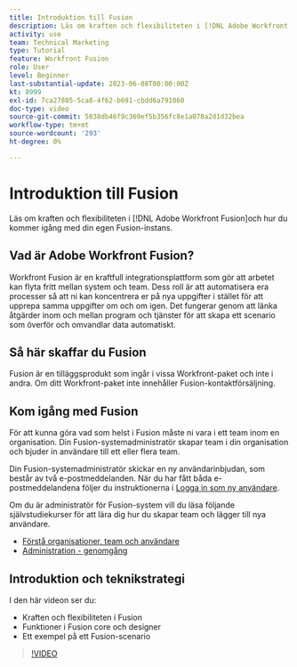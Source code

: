```yaml
---
title: Introduktion till Fusion
description: Läs om kraften och flexibiliteten i [!DNL Adobe Workfront Fusion]och hur du kommer igång med din egen Fusion-instans.
activity: use
team: Technical Marketing
type: Tutorial
feature: Workfront Fusion
role: User
level: Beginner
last-substantial-update: 2023-06-08T00:00:00Z
kt: 8999
exl-id: 7ca27805-5ca8-4f62-b691-cbdd6a791060
doc-type: video
source-git-commit: 5038db46f9c369ef5b356fc8e1a078a2d1d32bea
workflow-type: tm+mt
source-wordcount: '293'
ht-degree: 0%

---
```


# Introduktion till Fusion

Läs om kraften och flexibiliteten i [!DNL Adobe Workfront Fusion]och hur du kommer igång med din egen Fusion-instans.

## Vad är Adobe Workfront Fusion?

Workfront Fusion är en kraftfull integrationsplattform som gör att arbetet kan flyta fritt mellan system och team. Dess roll är att automatisera era processer så att ni kan koncentrera er på nya uppgifter i stället för att upprepa samma uppgifter om och om igen. Det fungerar genom att länka åtgärder inom och mellan program och tjänster för att skapa ett scenario som överför och omvandlar data automatiskt.

## Så här skaffar du Fusion

Fusion är en tilläggsprodukt som ingår i vissa Workfront-paket och inte i andra. Om ditt Workfront-paket inte innehåller Fusion-kontaktförsäljning.

## Kom igång med Fusion

För att kunna göra vad som helst i Fusion måste ni vara i ett team inom en organisation. Din Fusion-systemadministratör skapar team i din organisation och bjuder in användare till ett eller flera team.

Din Fusion-systemadministratör skickar en ny användarinbjudan, som består av två e-postmeddelanden. När du har fått båda e-postmeddelandena följer du instruktionerna i [Logga in som ny användare](https://experienceleague.adobe.com/docs/workfront-learn/tutorials-workfront/fusion/welcome-to-workfront-fusion/log-in-as-a-new-user.html?lang=en).

Om du är administratör för Fusion-system vill du läsa följande självstudiekurser för att lära dig hur du skapar team och lägger till nya användare.

* [Förstå organisationer, team och användare](https://experienceleague.adobe.com/docs/workfront-learn/tutorials-workfront/fusion/workfront-fusion-administration/understand-organizations-teams-and-users.html?lang=en)
* [Administration - genomgång](https://experienceleague.adobe.com/docs/workfront-learn/tutorials-workfront/fusion/workfront-fusion-administration/administration-walkthrough.html?lang=en)

## Introduktion och teknikstrategi

I den här videon ser du:

* Kraften och flexibiliteten i Fusion
* Funktioner i Fusion core och designer
* Ett exempel på ett Fusion-scenario

>[!VIDEO](https://video.tv.adobe.com/v/335259/?quality=12&learn=on)
